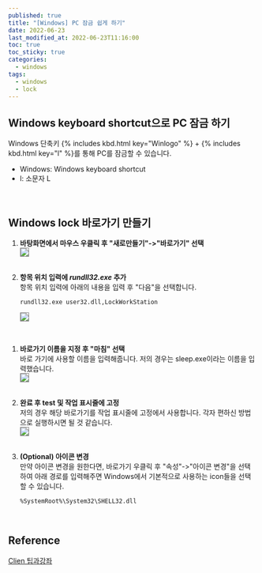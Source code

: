 ```yaml
---
published: true
title: "[Windows] PC 잠금 쉽게 하기"
date: 2022-06-23
last_modified_at: 2022-06-23T11:16:00
toc: true
toc_sticky: true
categories:
  - windows
tags:
  - windows
  - lock
---
```


## Windows keyboard shortcut으로 PC 잠금 하기

Windows 단축키 {% includes kbd.html key="Winlogo" %} + {% includes kbd.html key="l" %}를 통해 PC를 잠금할 수 있습니다. 
* Windows: Windows keyboard shortcut
* l: 소문자 L
<br><br><br>

## Windows lock 바로가기 만들기
1. <b>바탕화면에서 마우스 우클릭 후 "새로만들기"->"바로가기" 선택 </b><br>
<img src="https://user-images.githubusercontent.com/90759236/175187628-bf67734c-4f81-45aa-80c6-cf1e90f1a1b7.png" style="border: 1px solid grey; max-width: 80%; height: auto;"> <br><br>

2. <b>항목 위치 입력에 <i>rundll32.exe</i> 추가</b><br>
항목 위치 입력에 아래의 내용을 입력 후 "다음"을 선택합니다.

    ```
    rundll32.exe user32.dll,LockWorkStation
    ```

    <img src="https://user-images.githubusercontent.com/90759236/175187968-d4182126-4342-46d3-a630-2348ef55baf6.png" style="border: 1px solid grey; max-width: 80%; height: auto;">
<br>

1. <b>바로가기 이름을 지정 후 "마침" 선택</b><br>
바로 가기에 사용할 이름을 입력해줍니다. 저의 경우는 sleep.exe이라는 이름을 입력했습니다. <br>
<img src="https://user-images.githubusercontent.com/90759236/175188220-70a77572-b862-484e-8ce8-b130913c96f0.png" style="border: 1px solid grey; max-width: 80%; height: auto;"> <br><br>

4. <b>완료 후 test 및 작업 표시줄에 고정</b><br>
저의 경우 해당 바로가기를 작업 표시줄에 고정에서 사용합니다. 각자 편하신 방법으로 실행하시면 될 것 같습니다. <br>
<img src="https://user-images.githubusercontent.com/90759236/175188438-5a581168-782a-4ea4-9946-375bbb8c7c42.png" style="border: 1px solid grey; max-width: 80%; height: auto;"> <br><br>

5. <b>(Optional) 아이콘 변경</b><br>
만약 아이콘 변경을 원한다면, 바로가기 우클릭 후 "속성"->"아이콘 변경"을 선택하여 아래 경로를 입력해주면 Windows에서 기본적으로 사용하는 icon들을 선택할 수 있습니다. <br>
    
    ```
    %SystemRoot%\System32\SHELL32.dll
    ```

<br>

## Reference
[Clien 팁과강좌](https://www.clien.net/service/board/lecture/17331014?od=T31&po=1&category=0&groupCd=)

